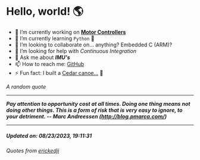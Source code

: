 # Hello, world! 🌎


- 🔧 I’m currently working on [**Motor Controllers**](https://github.com/kyleRhess/MicroMotor)
- 🌱 I’m currently learning `Python` **🐍**
- 👯 I’m looking to collaborate on... anything? Embedded C (ARM)?
- 🤔 I’m looking for help with *Continuous Integration*
- 💬 Ask me about ***IMU's***
- 📫 How to reach me: [GitHub](https://github.com/kyleRhess)
- ⚡ Fun fact: I built a [Cedar canoe...](https://kylerhess.github.io/canoe.html) 🛶

_A random quote_
___
***Pay attention to opportunity cost at all times. Doing one thing means
not doing other things. This is a form of risk that is very easy to
ignore, to your detriment.
-- Marc Andreessen (http://blog.pmarca.com/)***
___
##### Updated on: 08/23/2023, 19:11:31
###### Quotes from [erickedji](https://gist.github.com/erickedji/68802)